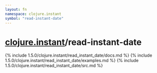 ```yaml
---
layout: fn
namespace: clojure.instant
symbol: "read-instant-date"
---
```


# [clojure.instant](../)/read-instant-date

{% include 1.5.0/clojure.instant/read_instant_date/docs.md %}
{% include 1.5.0/clojure.instant/read_instant_date/examples.md %}
{% include 1.5.0/clojure.instant/read_instant_date/src.md %}

